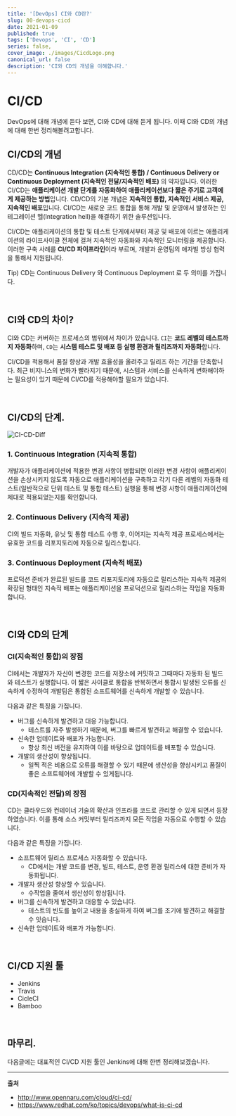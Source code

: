 ```yaml
---
title: '[DevOps] CI와 CD란?'
slug: 00-devops-cicd
date: 2021-01-09
published: true
tags: ['Devops', 'CI', 'CD']
series: false,
cover_image: ./images/CicdLogo.png
canonical_url: false
description: 'CI와 CD의 개념을 이해햡니다.'
---
```


# CI/CD

DevOps에 대해 개념에 듣다 보면, CI와 CD에 대해 듣게 됩니다. 이때 CI와 CD의 개념에 대해 한번 정리해볼려고합니다.

## CI/CD의 개념

CD/CD는 **Continuous Integration (지속적인 통합) / Continuous Delivery or Continuous Deployment (지속적인 전달/지속적인 배포)** 의 약자입니다. 이러한 CI/CD는 **애플리케이션 개발 단게를 자동화하여 애플리케이션보다 짧은 주기로 고객에게 제공하는 방법**입니다. CD/CD의 기본 개념은 **지속적인 통합, 지속적인 서비스 제공, 지속적인 배포**입니다. CI/CD는 새로운 코드 통합을 통해 개발 및 운영에서 발생하는 인테그레이션 헬(Integration hell)을 해결하기 위한 솔루션입니다.

CI/CD는 애플리케이션의 통합 및 테스트 단게에서부터 제공 및 배포에 이르는 애플리케이션의 라이프사이클 전체에 걸쳐 지속적인 자동화와 지속적인 모니터링을 제공합니다. 이러한 구축 사례를 **CI/CD 파이프라인**이라 부르며, 개발과 운영팀의 애자빌 방싱 협력을 통해서 지원됩니다.

Tip) CD는 Continuous Delivery 와 Continuous Deployment 로 두 의미를 가집니다.

<br/>

## CI와 CD의 차이?

CI와 CD는 커버하는 프로세스의 범위에서 차이가 있습니다. `CI`는 **코드 레벨의 테스트까지 자동화**하며, `CD`는 **시스템 테스트 및 배포 등 실행 환경과 릴리즈까지 자동화**합니다.

CI/CD을 적용해서 품질 향상과 개발 효율성을 올려주고 릴리즈 하는 기간을 단축합니다. 최근 비지니스의 변화가 빨라지기 때문에, 시스템과 서비스를 신속하게 변화해야하는 필요성이 있기 때문에 CI/CD를 적용해야할 필요가 있습니다.

<br/>

## CI/CD의 단계.

![CI-CD-Diff](https://user-images.githubusercontent.com/42582516/104083040-7eb3c680-527e-11eb-8865-a395f4e58df7.png)

### 1. Continuous Integration (지속적 통합)

개발자가 애플리케이션에 적용한 변경 사항이 병합되면 이러한 변경 사항이 애플리케이션을 손상시키지 않도록 자동으로 애플리케이션을 구축하고 각기 다른 레벨의 자동화 테스트(일반적으로 단위 테스트 및 통합 테스트) 실행을 통해 변경 사항이 애플리케이션에 제대로 적용되었는지를 확인합니다.

### 2. Continuous Delivery (지속적 제공)

CI의 빌드 자동화, 유닛 및 통합 테스트 수행 후, 이어지는 지속적 제공 프로세스에서는 유효한 코드를 리포지토리에 자동으로 릴리스합니다.

### 3. Continuous Deployment (지속적 배포)

프로덕션 준비가 완료된 빌드를 코드 리포지토리에 자동으로 릴리스하는 지속적 제공의 확장된 형태인 지속적 배포는 애플리케이션을 프로덕션으로 릴리스하는 작업을 자동화합니다.

<br/>

## CI와 CD의 단계

### CI(지속적인 통합)의 장점

CI에서는 개발자가 자신이 변경한 코드를 저장소에 커밋하고 그때마다 자동화 된 빌드와 테스트가 실행합니다. 이 짧은 사이클로 통합을 반복하면서 통합시 발생된 오류를 신속하게 수정하여 개발팀은 통합된 소프트웨어를 신속하게 개발할 수 있습니다.

다음과 같은 특징을 가집니다.

- 버그를 신속하게 발견하고 대응 가능합니다.
  - 테스트를 자주 발생하기 때문에, 버그를 빠르게 발견하고 해결할 수 있습니다.
- 신속한 업데이트와 배포가 가능합니다.
  - 항상 최신 버전을 유지하여 이를 바탕으로 업데이트를 배포할 수 있습니다.
- 개발의 생산성이 향상됩니다.
  - 일찍 적은 비용으로 오류를 해결할 수 있기 때문에 생산성을 향상시키고 품질이 좋은 소프트웨어에 개발할 수 있게됩니다.

### CD(지속적인 전달)의 장점

CD는 클라우드와 컨테이너 기술의 확산과 인프라를 코드로 관리할 수 있게 되면서 등장하였습니다. 이를 통해 소스 커밋부터 릴리즈까지 모든 작업을 자동으로 수행할 수 있습니다.

다음과 같은 특징을 가집니다.

- 소프트웨어 릴리스 프로세스 자동화할 수 있습니다.
  - CD에서는 개발 코드를 변경, 빌드, 테스트, 운영 환경 릴리스에 대한 준비가 자동화됩니다.
- 개발자 생산성 향상할 수 있습니다.
  - 수작업을 줄여서 생산성이 향상됩니다.
- 버그를 신속하게 발견하고 대응할 수 있습니다.
  - 테스트의 빈도를 높이고 내용을 충실하게 하여 버그를 조기에 발견하고 해결할 수 잇습니다.
- 신속한 업데이트와 배포가 가능합니다.

<br/>

## CI/CD 지원 툴

- Jenkins
- Travis
- CicleCI
- Bamboo

<br/>

## 마무리.

다음글에는 대표적인 CI/CD 지원 툴인 Jenkins에 대해 한번 정리해보겠습니다.

---

**출처**

- http://www.opennaru.com/cloud/ci-cd/
- https://www.redhat.com/ko/topics/devops/what-is-ci-cd
